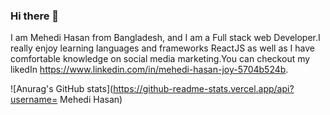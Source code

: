 ### Hi there 👋

I am Mehedi Hasan from Bangladesh, and I am a Full stack web Developer.I really enjoy learning languages and frameworks ReactJS as well as I have comfortable knowledge on social media marketing.You can checkout my likedIn https://www.linkedin.com/in/mehedi-hasan-joy-5704b524b.

![Anurag's GitHub stats](https://github-readme-stats.vercel.app/api?username= Mehedi Hasan)
